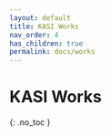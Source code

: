 ```yaml
---
layout: default
title: KASI Works
nav_order: 4
has_children: true
permalink: docs/works
---
```


# KASI Works
{: .no_toc }
